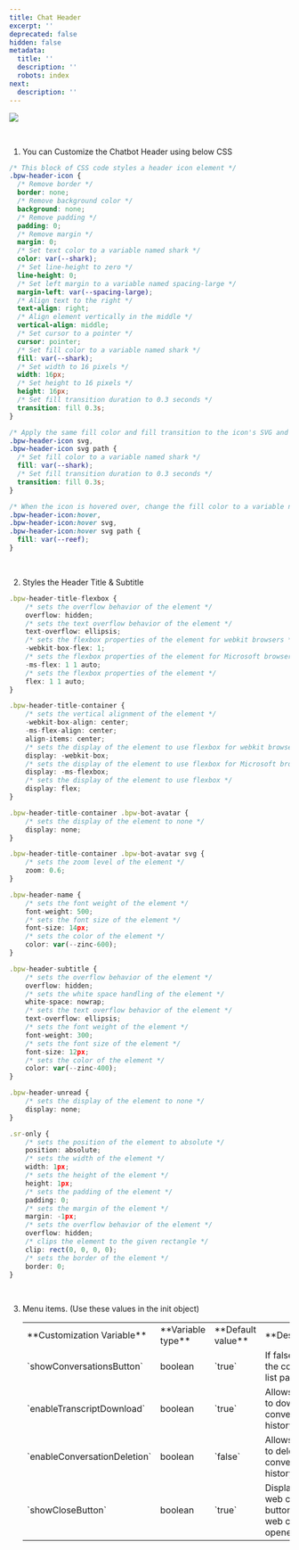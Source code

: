 ```yaml
---
title: Chat Header
excerpt: ''
deprecated: false
hidden: false
metadata:
  title: ''
  description: ''
  robots: index
next:
  description: ''
---
```

![](https://files.readme.io/4762e7a-image.png)

<br />

1. You can Customize the Chatbot Header using below CSS

```css
/* This block of CSS code styles a header icon element */
.bpw-header-icon {
  /* Remove border */
  border: none;
  /* Remove background color */
  background: none;
  /* Remove padding */
  padding: 0;
  /* Remove margin */
  margin: 0;
  /* Set text color to a variable named shark */
  color: var(--shark);
  /* Set line-height to zero */
  line-height: 0;
  /* Set left margin to a variable named spacing-large */
  margin-left: var(--spacing-large);
  /* Align text to the right */
  text-align: right;
  /* Align element vertically in the middle */
  vertical-align: middle;
  /* Set cursor to a pointer */
  cursor: pointer;
  /* Set fill color to a variable named shark */
  fill: var(--shark);
  /* Set width to 16 pixels */
  width: 16px;
  /* Set height to 16 pixels */
  height: 16px;
  /* Set fill transition duration to 0.3 seconds */
  transition: fill 0.3s;
}

/* Apply the same fill color and fill transition to the icon's SVG and path elements */
.bpw-header-icon svg,
.bpw-header-icon svg path {
  /* Set fill color to a variable named shark */
  fill: var(--shark);
  /* Set fill transition duration to 0.3 seconds */
  transition: fill 0.3s;
}

/* When the icon is hovered over, change the fill color to a variable named reef for the icon, SVG and path elements */
.bpw-header-icon:hover,
.bpw-header-icon:hover svg,
.bpw-header-icon:hover svg path {
  fill: var(--reef);
}
```

<br />

2. Styles the Header Title & Subtitle

```typescript
.bpw-header-title-flexbox {
    /* sets the overflow behavior of the element */
    overflow: hidden;
    /* sets the text overflow behavior of the element */
    text-overflow: ellipsis;
    /* sets the flexbox properties of the element for webkit browsers */
    -webkit-box-flex: 1;
    /* sets the flexbox properties of the element for Microsoft browsers */
    -ms-flex: 1 1 auto;
    /* sets the flexbox properties of the element */
    flex: 1 1 auto;
}

.bpw-header-title-container {
    /* sets the vertical alignment of the element */
    -webkit-box-align: center;
    -ms-flex-align: center;
    align-items: center;
    /* sets the display of the element to use flexbox for webkit browsers */
    display: -webkit-box;
    /* sets the display of the element to use flexbox for Microsoft browsers */
    display: -ms-flexbox;
    /* sets the display of the element to use flexbox */
    display: flex;
}

.bpw-header-title-container .bpw-bot-avatar {
    /* sets the display of the element to none */
    display: none;
}

.bpw-header-title-container .bpw-bot-avatar svg {
    /* sets the zoom level of the element */
    zoom: 0.6;
}

.bpw-header-name {
    /* sets the font weight of the element */
    font-weight: 500;
    /* sets the font size of the element */
    font-size: 14px;
    /* sets the color of the element */
    color: var(--zinc-600);
}

.bpw-header-subtitle {
    /* sets the overflow behavior of the element */
    overflow: hidden;
    /* sets the white space handling of the element */
    white-space: nowrap;
    /* sets the text overflow behavior of the element */
    text-overflow: ellipsis;
    /* sets the font weight of the element */
    font-weight: 300;
    /* sets the font size of the element */
    font-size: 12px;
    /* sets the color of the element */
    color: var(--zinc-400);
}

.bpw-header-unread {
    /* sets the display of the element to none */
    display: none;
}

.sr-only {
    /* sets the position of the element to absolute */
    position: absolute;
    /* sets the width of the element */
    width: 1px;
    /* sets the height of the element */
    height: 1px;
    /* sets the padding of the element */
    padding: 0;
    /* sets the margin of the element */
    margin: -1px;
    /* sets the overflow behavior of the element */
    overflow: hidden;
    /* clips the element to the given rectangle */
    clip: rect(0, 0, 0, 0);
    /* sets the border of the element */
    border: 0;
}
```

<br />

3. Menu items. (Use these values in the init object)<Table>
     <Tr>
       <Td>**Customization Variable**</Td>
       <Td>**Variable type**</Td>
       <Td>**Default value**</Td>
       <Td>**Description**</Td>
     </Tr>
     <Tr>
       <Td>`showConversationsButton`</Td>
       <Td>boolean</Td>
       <Td>`true`</Td>
       <Td>If false, will hide the conversation list pane</Td>
     </Tr>
     <Tr>
       <Td>`enableTranscriptDownload`</Td>
       <Td>boolean</Td>
       <Td>`true`</Td>
       <Td>Allows the user to download the conversation history</Td>
     </Tr>
     <Tr>
       <Td>`enableConversationDeletion`</Td>
       <Td>boolean</Td>
       <Td>`false`</Td>
       <Td>Allows the user to delete its conversation history</Td>
     </Tr>
     <Tr>
       <Td>`showCloseButton`</Td>
       <Td>boolean</Td>
       <Td>`true`</Td>
       <Td>Display's the web chat close button when the web chat is opened</Td>
     </Tr>
   </Table>